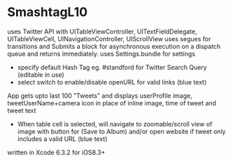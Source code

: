 # SmashtagL10

uses Twitter API with UITableViewController, UITextFieldDelegate, UITableViewCell,
    UINavigationController, UIScrollView
uses segues for transitions and Submits a block for asynchronous execution on a 
    dispatch queue and returns immediately.
uses Settings.bundle for settings
- specify default Hash Tag eg. #standford for Twitter Search Query (editable in use)
- select switch to enable/disable openURL for valid links (blue text)

App gets upto last 100 "Tweets" and displays userProfile image, tweetUserName+camera icon 
  in place of inline image, time of tweet and tweet text 
- When table cell is selected, will navigate to zoomable/scroll view of image with button
  for (Save to Album) and/or open website if tweet only includes a valid URL (blue text)

written in Xcode 6.3.2 for iOS8.3+
